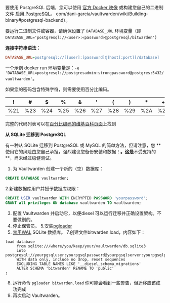 要使用 PostgreSQL 后端，您可以使用 [官方 Docker 映像](https://hub.docker.com/r/vaultwarden/server) 或构建您自己的二进制文件 [启用 PostgreSQL](https://github.com)。 com/dani-garcia/vaultwarden/wiki/Building-binary#postgresql-backend）。

要运行二进制文件或容器，请确保设置了 `DATABASE_URL` 环境变量（即 `DATABASE_URL='postgresql://<user>:<password>@postgresql/bitwarden'`）

**连接字符串语法：**
```ini
DATABASE_URL=postgresql://[[user]:[password]@]host[:port][/database]
```
一个示例 docker run 环境变量是：```-e 'DATABASE_URL=postgresql://postgresadmin:strongpassword@postgres:5432/vaultwarden'```。

如果您的密码包含特殊字符，则需要使用百分比编码。

| ! | # | $ | % | & | ' | ( | ) | * | + | , | / | : | ; | = | ? | @ | [ | ] |
|---|---|---|---|---|---|---|---|---|---|---|---|---|---|---|---|---|---|---|
| %21 | %23 | %24 | %25 | %26 | %27 | %28 | %29 | %2A | %2B | %2C | %2F | %3A | %3B | %3D | %3F | %40 | %5B | %5D |

完整的代码列表可以在[百分比编码的维基百科页面](https://en.wikipedia.org/wiki/Percent-encoding#Percent-encoding_reserved_characters)上找到

**从 SQLite 迁移到 PostgreSQL**

有一种从 SQLite 迁移到 PostgreSQL 或 MySQL 的简单方法，但请注意，您 ** 使用它的风险由您自己承担，强烈建议您备份安装和数据！**。这是**不受支持的**，尚未经过稳健测试。

1. 为 Vaultwarden 创建一个新的（空）数据库：
```sql
CREATE DATABASE vaultwarden;
```
2.新建数据库用户并授予数据库权限：
```sql
CREATE USER vaultwarden WITH ENCRYPTED PASSWORD 'yourpassword';
GRANT all privileges ON database vaultwarden TO vaultwarden;
```
3. 配置 Vaultwarden 并启动它，以便diesel 可以运行迁移并正确设置架构。不要做别的。
4. 停止保管员。
5.安装[pgloader](http://pgloader.io/)
6. [禁用WAL](https://github.com/dani-garcia/vaultwarden/wiki/Running-without-WAL-enabled#1-disable-wal-on-old-db) SQLite 数据库。
7.创建文件bitwarden.load，内容如下：
```
load database
     from sqlite:///where/you/keep/your/vaultwarden/db.sqlite3 
     into postgresql://yourpgsqluser:yourpgsqlpassword@yourpgsqlserver:yourpgsqlport/yourpgsqldatabase
     WITH data only, include no drop, reset sequences
     EXCLUDING TABLE NAMES LIKE '__diesel_schema_migrations'
     ALTER SCHEMA 'bitwarden' RENAME TO 'public'
;
```
8. 运行命令 ```pgloader bitwarden.load``` 你可能会看到一些警告，但迁移应该成功完成
9. 再次启动 Vaultwarden。